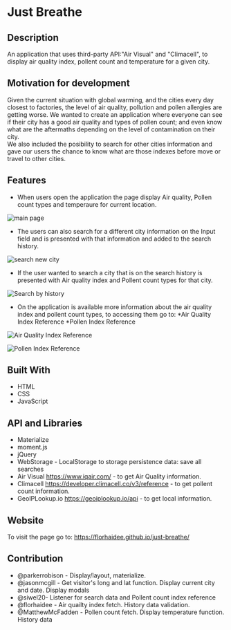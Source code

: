 # Just Breathe

## Description
An application that uses third-party API:"Air Visual" and "Climacell", to display air quality index, pollent count and temperature for a given city.

## Motivation for development
Given the current situation with global warming, and the cities every day closest to factories, the level of air quality, pollution and pollen allergies are getting worse. We wanted to create an application where everyone can see if their city has a good air quality and types of pollen count; and even know what are the aftermaths depending on the level of contamination on their city.  
We also included the posibility to search for other cities information and gave our users the chance to know what are those indexes before move or travel to other cities.

## Features
* When users open the application the page display Air quality, Pollen count types and temperaure for current location. 

![main page](./assets/images/name)

* The users can also search for a different city information on the Input field and is presented with that information and added to the search history.

![search new city](./assets/images/name)

* If the user wanted to search a city that is on the search history is presented with Air quality index and Pollent count types for that city.

![Search by history](./assets/images/name)

* On the application is available more information about the air quality index and pollent count types, to accessing them go to: 
  *Air Quality Index Reference
  *Pollen Index Reference
  
![Air Quality Index Reference](./assets/images/name)

![Pollen Index Reference](./assets/images/name)

## Built With
* HTML
* CSS
* JavaScript

## API and Libraries
* Materialize 
* moment.js 
* jQuery
* WebStorage - LocalStorage to storage persistence data: save all searches
* Air Visual https://www.iqair.com/ - to get Air Quality information.
* Climacell https://developer.climacell.co/v3/reference - to get pollent count information.
* GeoIPLookup.io https://geoiplookup.io/api - to get local information.

## Website
To visit the page go to:
https://florhaidee.github.io/just-breathe/


## Contribution

* @parkerrobison - Display/layout, materialize.
* @jasonmcgill - Get visitor's long and lat function. Display current city and date. Display modals
* @siwel20- Listener for search data and Pollent count index reference
* @florhaidee - Air quailty index fetch.  History data validation.
* @MatthewMcFadden - Pollen count fetch.  Display temperature function. History data 


